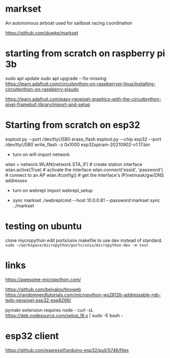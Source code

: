 # markset
An autonomous airboat used for sailboat racing coordination

https://github.com/duwke/markset




# starting from scratch on raspberry pi 3b
sudo apt update
sudo apt upgrade --fix-missing
https://learn.adafruit.com/circuitpython-on-raspberrypi-linux/installing-circuitpython-on-raspberry-pisudo 

https://learn.adafruit.com/easy-neopixel-graphics-with-the-circuitpython-pixel-framebuf-library/import-and-setup




# Starting from scratch on esp32

esptool.py --port /dev/ttyUSB0 erase_flash
esptool.py --chip esp32 --port /dev/ttyUSB0 write_flash -z 0x1000 esp32spiram-20210902-v1.17.bin

- turn on wifi
import network

wlan = network.WLAN(network.STA_IF) # create station interface
wlan.active(True)       # activate the interface
wlan.connect('essid', 'password') # connect to an AP
wlan.ifconfig()         # get the interface's IP/netmask/gw/DNS addresses

- turn on webrepl
import webrepl_setup

- sync markset
./webreplcmd --host 10.0.0.81 --password markset sync ../markset

# testing on ubuntu
clone mycropython
edit ports/unix makefile to use dev instead of standard.
```sudo ~/workspace/micropython/ports/unix/micropython-dev -m test```

# links
https://awesome-micropython.com/

https://github.com/belyalov/tinyweb
https://randomnerdtutorials.com/micropython-ws2812b-addressable-rgb-leds-neopixel-esp32-esp8266/

pymakr extension requires node - curl -sL https://deb.nodesource.com/setup_16.x | sudo -E bash -

# esp32 client 
https://github.com/espressif/arduino-esp32/pull/5746/files
